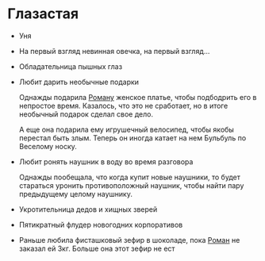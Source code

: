 # Глазастая

* Уня

* На первый взгляд невинная овечка, на первый взгляд...

* Обладательница пышных глаз

* Любит дарить необычные подарки

  Однажды подарила [Роману](./roman.md) женское платье, чтобы подбодрить его в непростое время. Казалось, что это не сработает, но в итоге необычный подарок сделал свое дело.

  А еще она подарила ему игрушечный велосипед, чтобы якобы перестал быть злым. Теперь он иногда катает на нем Бульбуль по Веселому носку.

* Любит ронять наушник в воду во время разговора

  Однажды пообещала, что когда купит новые наушники, то будет стараться уронить противоположный наушник, чтобы найти пару предыдущему целому наушнику.

* Укротительница дедов и хищных зверей

* Пятикратный флудер новогодних корпоративов

* Раньше любила фисташковый зефир в шоколаде, пока [Роман](./roman.md) не заказал ей 3кг. Больше она этот зефир не ест
